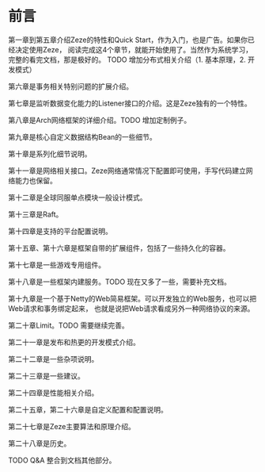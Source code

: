 # 前言

第一章到第五章介绍Zeze的特性和Quick Start，作为入门，也是广告。如果你已经决定使用Zeze，
阅读完成这4个章节，就能开始使用了。当然作为系统学习，完整的看完文档，那是极好的。
TODO 增加分布式相关介绍（1. 基本原理，2. 开发模式）

第六章是事务相关特别问题的扩展介绍。

第七章是监听数据变化能力的Listener接口的介绍。这是Zeze独有的一个特性。

第八章是Arch网络框架的详细介绍。TODO 增加定制例子。

第九章是核心自定义数据结构Bean的一些细节。

第十章是系列化细节说明。

第十一章是网络相关接口。Zeze网络通常情况下配置即可使用，手写代码建立网络能力也保留。

第十二章是全球同服单点模块一般设计模式。

第十三章是Raft。

第十四章是支持的平台配置说明。

第十五章、第十六章是框架自带的扩展组件，包括了一些持久化的容器。

第十七章是一些游戏专用组件。

第十八章是一些框架内建服务。TODO 现在又多了一些，需要补充文档。

第十九章是一个基于Netty的Web简易框架。可以开发独立的Web服务，也可以把Web请求和事务绑定起来，
也就是说把Web请求看成另外一种网络协议的来源。

第二十章Limit。TODO 需要继续完善。

第二十一章是发布和热更的开发模式介绍。

第二十二章是一些杂项说明。

第二十三章是一些建议。

第二十四章是性能相关介绍。

第二十五章，第二十六章是自定义配置和配置说明。

第二十七章是Zeze主要算法和原理介绍。

第二十八章是历史。

TODO Q&amp;A 整合到文档其他部分。
